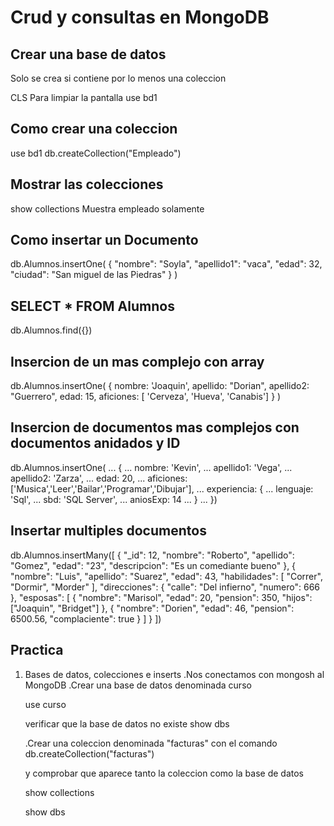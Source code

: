 # Crud y consultas en MongoDB

## Crear una base de datos      

Solo se crea si contiene por lo menos una coleccion

CLS Para limpiar la pantalla
use bd1 

## Como crear una coleccion
use bd1
db.createCollection("Empleado")

## Mostrar las colecciones
show collections
Muestra empleado solamente

## Como insertar un Documento

db.Alumnos.insertOne(
  {
    "nombre": "Soyla",
    "apellido1": "vaca",
    "edad": 32,
    "ciudad": "San miguel de las Piedras"
  }
)

## SELECT * FROM Alumnos

 db.Alumnos.find({})

## Insercion de un mas complejo con array

 db.Alumnos.insertOne(
    { nombre: 'Joaquin',
     apellido: "Dorian",
      apellido2: "Guerrero",
       edad: 15, aficiones: [
         'Cerveza', 'Hueva', 'Canabis']
    }
)

## Insercion de documentos mas complejos con documentos anidados y ID
 db.Alumnos.insertOne(
... {
... nombre: 'Kevin',
... apellido1: 'Vega',
... apellido2: 'Zarza',
... edad: 20,
... aficiones: ['Musica','Leer','Bailar','Programar','Dibujar'],
... experiencia: {
... lenguaje: 'Sql',
... sbd: 'SQL Server',
... aniosExp: 14
... }
... })

## Insertar multiples documentos

db.Alumnos.insertMany([
  {
    "_id": 12,
    "nombre": "Roberto",
    "apellido": "Gomez",
    "edad": "23",
    "descripcion": "Es un comediante bueno"
  },
  {
    "nombre": "Luis",
    "apellido": "Suarez",
    "edad": 43,
    "habilidades": [
      "Correr",
      "Dormir",
      "Morder"
    ],
    "direcciones": {
      "calle": "Del infierno",
      "numero": 666
    },
    "esposas": [
      {
        "nombre": "Marisol",
        "edad": 20,
        "pension": 350,
        "hijos": ["Joaquin", "Bridget"]
      },
      {
        "nombre": "Dorien",
        "edad": 46,
        "pension": 6500.56,
        "complaciente": true
      }
    ]
  }
])

## Practica
1. Bases de datos, colecciones e inserts
    .Nos conectamos con mongosh al MongoDB
    .Crear una base de datos denominada curso

    use curso

    verificar que la base de datos no existe
    show dbs

    .Crear una coleccion denominada "facturas"
    con el comando db.createCollection("facturas")

    y comprobar que aparece tanto la coleccion como la base de datos

    show collections

    show dbs
